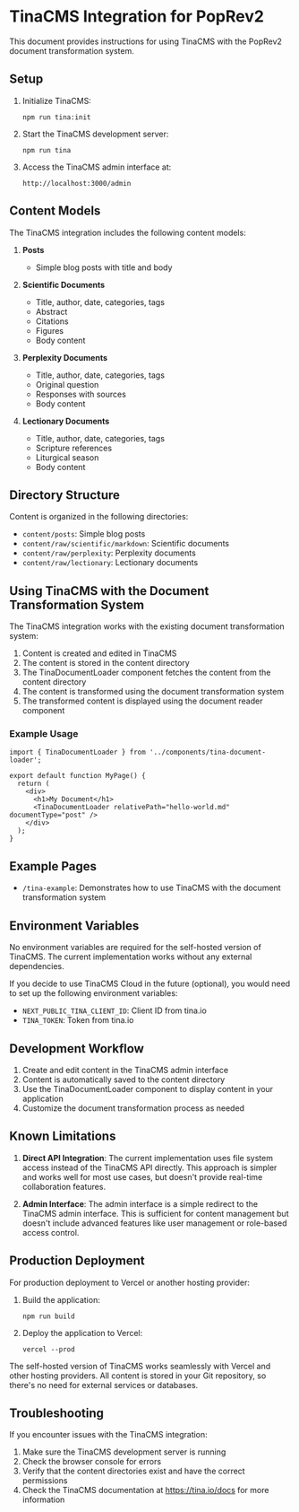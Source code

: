 # TinaCMS Integration for PopRev2

This document provides instructions for using TinaCMS with the PopRev2 document transformation system.

## Setup

1. Initialize TinaCMS:

   ```
   npm run tina:init
   ```

2. Start the TinaCMS development server:

   ```
   npm run tina
   ```

3. Access the TinaCMS admin interface at:
   ```
   http://localhost:3000/admin
   ```

## Content Models

The TinaCMS integration includes the following content models:

1. **Posts**

   - Simple blog posts with title and body

2. **Scientific Documents**

   - Title, author, date, categories, tags
   - Abstract
   - Citations
   - Figures
   - Body content

3. **Perplexity Documents**

   - Title, author, date, categories, tags
   - Original question
   - Responses with sources
   - Body content

4. **Lectionary Documents**
   - Title, author, date, categories, tags
   - Scripture references
   - Liturgical season
   - Body content

## Directory Structure

Content is organized in the following directories:

- `content/posts`: Simple blog posts
- `content/raw/scientific/markdown`: Scientific documents
- `content/raw/perplexity`: Perplexity documents
- `content/raw/lectionary`: Lectionary documents

## Using TinaCMS with the Document Transformation System

The TinaCMS integration works with the existing document transformation system:

1. Content is created and edited in TinaCMS
2. The content is stored in the content directory
3. The TinaDocumentLoader component fetches the content from the content directory
4. The content is transformed using the document transformation system
5. The transformed content is displayed using the document reader component

### Example Usage

```tsx
import { TinaDocumentLoader } from '../components/tina-document-loader';

export default function MyPage() {
  return (
    <div>
      <h1>My Document</h1>
      <TinaDocumentLoader relativePath="hello-world.md" documentType="post" />
    </div>
  );
}
```

## Example Pages

- `/tina-example`: Demonstrates how to use TinaCMS with the document transformation system

## Environment Variables

No environment variables are required for the self-hosted version of TinaCMS. The current implementation works without any external dependencies.

If you decide to use TinaCMS Cloud in the future (optional), you would need to set up the following environment variables:

- `NEXT_PUBLIC_TINA_CLIENT_ID`: Client ID from tina.io
- `TINA_TOKEN`: Token from tina.io

## Development Workflow

1. Create and edit content in the TinaCMS admin interface
2. Content is automatically saved to the content directory
3. Use the TinaDocumentLoader component to display content in your application
4. Customize the document transformation process as needed

## Known Limitations

1. **Direct API Integration**: The current implementation uses file system access instead of the TinaCMS API directly. This approach is simpler and works well for most use cases, but doesn't provide real-time collaboration features.

2. **Admin Interface**: The admin interface is a simple redirect to the TinaCMS admin interface. This is sufficient for content management but doesn't include advanced features like user management or role-based access control.

## Production Deployment

For production deployment to Vercel or another hosting provider:

1. Build the application:

   ```
   npm run build
   ```

2. Deploy the application to Vercel:
   ```
   vercel --prod
   ```

The self-hosted version of TinaCMS works seamlessly with Vercel and other hosting providers. All content is stored in your Git repository, so there's no need for external services or databases.

## Troubleshooting

If you encounter issues with the TinaCMS integration:

1. Make sure the TinaCMS development server is running
2. Check the browser console for errors
3. Verify that the content directories exist and have the correct permissions
4. Check the TinaCMS documentation at https://tina.io/docs for more information
